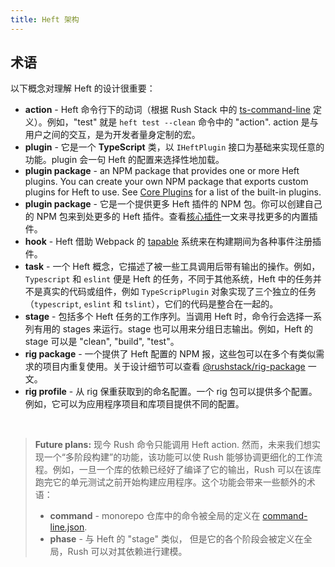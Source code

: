 ```yaml
---
title: Heft 架构
---
```


## 术语

以下概念对理解 Heft 的设计很重要：

- **action** - Heft 命令行下的动词（根据 Rush Stack 中的 [ts-command-line](https://www.npmjs.com/package/@rushstack/ts-command-line) 定义）。例如，"test" 就是 `heft test --clean` 命令中的 "action". action 是与用户之间的交互，是为开发者量身定制的宏。
- **plugin** - 它是一个 **TypeScript** 类，以 `IHeftPlugin` 接口为基础来实现任意的功能。plugin 会一句 Heft 的配置来选择性地加载。
- **plugin package** - an NPM package that provides one or more Heft plugins. You can create your own NPM package that exports custom plugins for Heft to use. See [Core Plugins](./core_plugins.md) for a list of the built-in plugins.
- **plugin package** - 它是一个提供更多 Heft 插件的 NPM 包。你可以创建自己的 NPM 包来到处更多的 Heft 插件。查看[核心插件](./core_plugins.md)一文来寻找更多的内置插件。
- **hook** - Heft 借助 Webpack 的 [tapable](https://www.npmjs.com/package/tapable) 系统来在构建期间为各种事件注册插件。
- **task** - 一个 Heft 概念，它描述了被一些工具调用后带有输出的操作。例如，`Typescript` 和 `eslint` 便是 Heft 的任务，不同于其他系统，Heft 中的任务并不是真实的代码或组件，例如 `TypeScripPlugin` 对象实现了三个独立的任务（`typescript`, `eslint` 和 `tslint`），它们的代码是整合在一起的。
- **stage** - 包括多个 Heft 任务的工作序列。当调用 Heft 时，命令行会选择一系列有用的 stages 来运行。stage 也可以用来分组日志输出。例如，Heft 的 stage 可以是 "clean", "build", "test"。
- **rig package** - 一个提供了 Heft 配置的 NPM 报，这些包可以在多个有类似需求的项目内重复使用。关于设计细节可以查看 [@rushstack/rig-package](https://www.npmjs.com/package/@rushstack/rig-package) 一文。
- **rig profile** - 从 rig 保重获取到的命名配置。一个 rig 包可以提供多个配置。例如，它可以为应用程序项目和库项目提供不同的配置。

&nbsp;

> **Future plans:** 现今 Rush 命令只能调用 Heft action. 然而，未来我们想实现一个“多阶段构建”的功能，该功能可以使 Rush 能够协调更细化的工作流程。例如，一旦一个库的依赖已经好了编译了它的输出，Rush 可以在该库跑完它的单元测试之前开始构建应用程序。这个功能会带来一些额外的术语：
>
> - **command** - monorepo 仓库中的命令被全局的定义在 [command-line.json](@rushjs/pages/configs/command-line_json/).
> - **phase** - 与 Heft 的 "stage" 类似， 但是它的各个阶段会被定义在全局，Rush 可以对其依赖进行建模。
